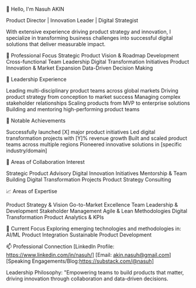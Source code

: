 👋 Hello, I'm Nasuh AKIN

Product Director | Innovation Leader | Digital Strategist

With extensive experience driving product strategy and innovation, I specialize in transforming business challenges into successful digital solutions that deliver measurable impact.

🎯 Professional Focus
Strategic Product Vision & Roadmap Development
Cross-functional Team Leadership
Digital Transformation Initiatives
Product Innovation & Market Expansion
Data-Driven Decision Making

💼 Leadership Experience

Leading multi-disciplinary product teams across global markets
Driving product strategy from conception to market success
Managing complex stakeholder relationships
Scaling products from MVP to enterprise solutions
Building and mentoring high-performing product teams

🚀 Notable Achievements

Successfully launched [X] major product initiatives
Led digital transformation projects with [Y]% revenue growth
Built and scaled product teams across multiple regions
Pioneered innovative solutions in [specific industry/domain]

🤝 Areas of Collaboration Interest

Strategic Product Advisory
Digital Innovation Initiatives
Mentorship & Team Building
Digital Transformation Projects
Product Strategy Consulting

📈 Areas of Expertise

Product Strategy & Vision
Go-to-Market Excellence
Team Leadership & Development
Stakeholder Management
Agile & Lean Methodologies
Digital Transformation
Product Analytics & KPIs

🌱 Current Focus
Exploring emerging technologies and methodologies in:
AI/ML Product Integration
Sustainable Product Development


📫 Professional Connection
[LinkedIn Profile: https://www.linkedin.com/in/nasuh/]
[Email: akin.nasuh@gmail.com]
[Speaking Engagements/Blog:https://substack.com/@nasuh]

Leadership Philosophy: "Empowering teams to build products that matter, driving innovation through collaboration and data-driven decisions.
